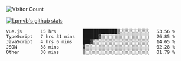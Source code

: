 ![Visitor Count](https://profile-counter.glitch.me/Lpmvb/count.svg)

[![Lpmvb's github stats](https://github-readme-stats.vercel.app/api?username=lpmvb&show_icons=true&title_color=fff&icon_color=79ff97&text_color=9f9f9f&bg_color=151515)](https://github.com/anuraghazra/github-readme-stats)

<!--
Here are some ideas to get you started:

- 🔭 I’m currently working on ...
- 🌱 I’m currently learning ...
- 👯 I’m looking to collaborate on ...
- 🤔 I’m looking for help with ...
- 💬 Ask me about ...
- 📫 How to reach me: ...
- 😄 Pronouns: ...
- ⚡ Fun fact: ...
-->

<!--START_SECTION:waka-->

```text
Vue.js       15 hrs          █████████████▒░░░░░░░░░░░   53.56 %
TypeScript   7 hrs 31 mins   ██████▓░░░░░░░░░░░░░░░░░░   26.85 %
JavaScript   4 hrs 6 mins    ███▓░░░░░░░░░░░░░░░░░░░░░   14.65 %
JSON         38 mins         ▓░░░░░░░░░░░░░░░░░░░░░░░░   02.28 %
Other        30 mins         ▒░░░░░░░░░░░░░░░░░░░░░░░░   01.79 %
```

<!--END_SECTION:waka-->
